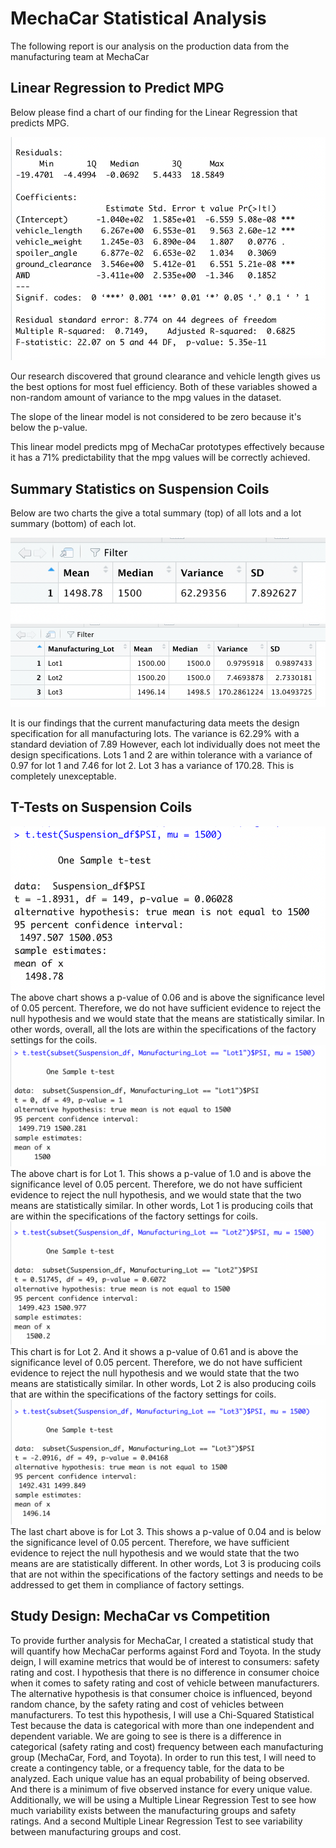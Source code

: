 # MechaCar Statistical Analysis
The following report is our analysis on the production data from the manufacturing team at MechaCar

## Linear Regression to Predict MPG
Below please find a chart of our finding for the Linear Regression that predicts MPG.

![Linear.png](Images/Linear.png) 

Our research discovered that ground clearance and vehicle length gives us the best options for most fuel efficiency. Both of these variables showed a non-random amount of variance to the mpg values in the dataset.

The slope of the linear model is not considered to be zero because it's below the p-value.

This linear model predicts mpg of MechaCar prototypes effectively because it has a 71% predictability that the mpg values will be correctly achieved.  

## Summary Statistics on Suspension Coils
Below are two charts the give a total summary (top) of all lots and a lot summary (bottom) of each lot.

![total_summary.png](Images/total_summary.png)
![lot_summary.png](Images/lot_summary.png)

It is our findings that the current manufacturing data meets the design specification for all manufacturing lots. The variance is 62.29% with a standard deviation of 7.89 
However, each lot individually does not meet the design specifications. Lots 1 and 2 are within tolerance with a variance of 0.97 for lot 1 and 7.46 for lot 2. Lot 3 has a variance of 170.28. This is completely unexceptable. 

## T-Tests on Suspension Coils
![All_T_test.png](Images/All_T_test.png)
The above chart shows a p-value of 0.06 and is above the significance level of 0.05 percent. Therefore, we do not have sufficient evidence to reject the null hypothesis and we would state that the means are statistically similar. In other words, overall, all the lots are within the specifications of the factory settings for the coils. 
![Lot1_T_test.png](Images/Lot1_T_test.png)
The above chart is for Lot 1. This shows a p-value of 1.0 and is above the significance level of 0.05 percent. Therefore, we do not have sufficient evidence to reject the null hypothesis, and we would state that the two means are statistically similar. In other words, Lot 1 is producing coils that are within the specifications of the factory settings for coils. 
![Lot2_T_test.png](Images/Lot2_T_test.png)
This chart is for Lot 2. And it shows a p-value of 0.61 and is above the significance level of 0.05 percent. Therefore, we do not have sufficient evidence to reject the null hypothesis and we would state that the two means are statistically similar. In other words, Lot 2 is also producing coils that are within the specifications of the factory settings for coils.
![Lot3_T_test.png](Images/Lot3_T_test.png)
The last chart above is for Lot 3. This shows a p-value of 0.04 and is below the significance level of 0.05 percent. Therefore, we have sufficient evidence to reject the null hypothesis and we would state that the two means are are statistically different. In other words, Lot 3 is producing coils that are not within the specifications of the factory settings and needs to be addressed to get them in compliance of factory settings. 

## Study Design: MechaCar vs Competition
To provide further analysis for MechaCar, I created a statistical study that will quantify how MechaCar performs against Ford and Toyota. In the study deign, I will examine metrics that would be of interest to consumers: safety rating and cost. 
I hypothesis that there is no difference in consumer choice when it comes to safety rating and cost of vehicle between manufacturers. The alternative hypothesis is that consumer choice is influenced, beyond random chance, by the safety rating and cost of vehicles between manufacturers. To test this hypothesis, I will use a Chi-Squared Statistical Test because the data is categorical with more than one independent and dependent variable. We are going to see is there is a difference in categorical (safety rating and cost) frequency between each manufacturing group (MechaCar, Ford, and Toyota). In order to run this test, I will need to create a contingency table, or a frequency table, for the data to be analyzed. Each unique value has an equal probability of being observed. And there is a minimum of five observed instance for every unique value. Additionally, we will be using a Multiple Linear Regression Test to see how much variability exists between the manufacturing groups and safety ratings. And a second Multiple Linear Regression Test to see variability between manufacturing groups and cost. 
